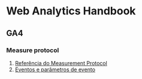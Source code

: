 # Web Analytics Handbook

## GA4

### Measure protocol

1. [Referência do Measurement Protocol](https://developers.google.com/analytics/devguides/collection/protocol/ga4/reference)
2. [Eventos e parâmetros de evento](https://developers.google.com/analytics/devguides/collection/protocol/ga4/reference/events)
